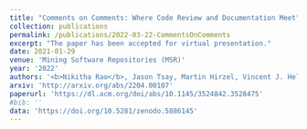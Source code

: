 ```yaml
---
title: "Comments on Comments: Where Code Review and Documentation Meet"
collection: publications
permalink: /publications/2022-03-22-CommentsOnComments
excerpt: "The paper has been accepted for virtual presentation."
date: 2021-01-29
venue: 'Mining Software Repositories (MSR)'
year: '2022'
authors: '<b>Nikitha Rao</b>, Jason Tsay, Martin Hirzel, Vincent J. Hellendoorn'
arxiv: 'http://arxiv.org/abs/2204.00107'
paperurl: 'https://dl.acm.org/doi/abs/10.1145/3524842.3528475'
#bib: ''
data: 'https://doi.org/10.5281/zenodo.5886145' 
---
```

 